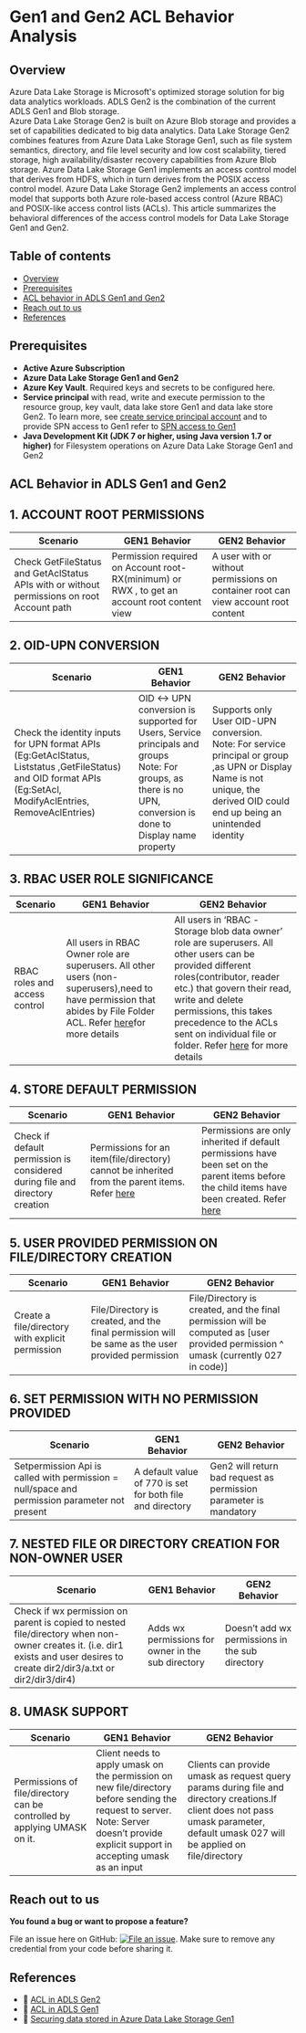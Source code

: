 Gen1 and Gen2 ACL Behavior Analysis
================================================

## Overview

Azure Data Lake Storage is Microsoft's optimized storage solution for big data analytics workloads. ADLS Gen2 is the combination of the current ADLS Gen1 and Blob storage.  
Azure Data Lake Storage Gen2 is built on Azure Blob storage and provides a set of capabilities dedicated to big data analytics. Data Lake Storage Gen2 combines features from Azure Data Lake Storage Gen1, such as file system semantics, directory, and file level security and low cost scalability, tiered storage, high availability/disaster recovery capabilities from Azure Blob storage. 
Azure Data Lake Storage Gen1 implements an access control model that derives from HDFS, which in turn derives from the POSIX access control model.
Azure Data Lake Storage Gen2 implements an access control model that supports both Azure role-based access control (Azure RBAC) and POSIX-like access control lists (ACLs).
This article summarizes the behavioral differences of the access control models for Data Lake Storage Gen1 and Gen2.

 ## Table of contents

   
 <!--ts-->
   * [Overview](#overview)
   * [Prerequisites](#prerequisites)
   * [ACL behavior in ADLS Gen1 and Gen2 ](#ACL-Behavior-in-ADLS-Gen1-and-Gen2 )
   * [Reach out to us](#reach-out-to-us)
   * [References](#references)
<!--te-->
 
## Prerequisites 

   * **Active Azure Subscription**
   * **Azure Data Lake Storage Gen1 and Gen2**
   * **Azure Key Vault**. Required keys and secrets to be configured here.
   * **Service principal** with read, write and execute permission to the resource group, key vault, data lake store Gen1 and data lake store Gen2. 
To learn more, see [create service principal account](https://docs.microsoft.com/en-us/azure/active-directory/develop/howto-create-service-principal-portal) and to provide SPN access to Gen1 refer to [SPN access to Gen1](https://docs.microsoft.com/en-us/azure/data-lake-store/data-lake-store-service-to-service-authenticate-using-active-directory)
   * **Java Development Kit (JDK 7 or higher, using Java version 1.7 or higher)** for Filesystem operations on Azure Data Lake Storage Gen1 and Gen2
   
   
## ACL Behavior in ADLS Gen1 and Gen2 

## 1.	ACCOUNT ROOT PERMISSIONS ##

Scenario  | GEN1 Behavior | GEN2 Behavior |
------------- | ------------- | --------- |
Check GetFileStatus and GetAclStatus APIs with or without permissions on root Account path  | Permission required on Account root- RX(minimum) or  RWX , to get an account root content view | A user with or without permissions on container root can view account root content
    
## 2.	OID-UPN CONVERSION  ##

Scenario  | GEN1 Behavior | GEN2 Behavior |
------------- | ------------- |-----------|
Check the identity inputs for UPN format APIs  (Eg:GetAclStatus, Liststatus ,GetFileStatus) and OID format APIs (Eg:SetAcl, ModifyAclEntries, RemoveAclEntries)   | OID <-> UPN conversion is supported for Users, Service principals and groups <br />Note: For groups, as there is no UPN, conversion is done to Display name property | Supports only User OID-UPN conversion.  <br />Note:  For service principal or group ,as UPN or Display Name is not unique, the derived OID could end up being an unintended identity  |


## 3. RBAC USER ROLE SIGNIFICANCE  ##

Scenario  | GEN1 Behavior | GEN2 Behavior |
------------- | ------------- |-----------|
RBAC roles and access control | All users in RBAC Owner role are superusers. All other users (non-superusers),need to have permission that abides by File Folder ACL. Refer [here](https://docs.microsoft.com/en-us/azure/data-lake-store/data-lake-store-access-control)for more details | All users in ‘RBAC -Storage blob data owner’ role are superusers. All other users can be provided different roles(contributor, reader etc.) that govern their read, write and delete permissions, this takes precedence to the ACLs sent on individual file or folder. Refer [here](https://docs.microsoft.com/en-us/azure/data-lake-store/data-lake-store-access-control) for more details  |


## 4.	STORE DEFAULT PERMISSION ##

Scenario  | GEN1 Behavior | GEN2 Behavior |
------------- | ------------- |-----------|
Check if default permission is considered during file and directory creation  | Permissions for an item(file/directory) cannot be inherited from the parent items. Refer [here](https://docs.microsoft.com/en-us/azure/data-lake-store/data-lake-store-access-control) | Permissions are only inherited if default permissions have been set on the parent items before the child items have been created. Refer [here](https://docs.microsoft.com/en-us/azure/storage/blobs/data-lake-storage-access-control)  | 


## 5.	USER PROVIDED PERMISSION ON FILE/DIRECTORY CREATION ##

Scenario  | GEN1 Behavior | GEN2 Behavior |
------------- | ------------- |-----------|
Create a file/directory with explicit permission | File/Directory is created, and the final permission will be same as the user provided permission  | File/Directory is created, and the final permission will be computed as [user provided permission ^ umask (currently 027 in code)]  |


## 6.	SET PERMISSION WITH NO PERMISSION PROVIDED ##

Scenario  | GEN1 Behavior | GEN2 Behavior |
------------- | ------------- |-----------|
Setpermission Api is called with permission = null/space and permission parameter not present  | A default value of 770 is set for both file and directory  | Gen2 will return bad request as permission parameter is mandatory |


## 7.	NESTED FILE OR DIRECTORY CREATION FOR NON-OWNER USER ##

Scenario  | GEN1 Behavior | GEN2 Behavior |
------------- | ------------- |-----------|
Check if wx permission on parent is copied to nested file/directory when non-owner creates it. (i.e. dir1 exists and user desires to create dir2/dir3/a.txt or dir2/dir3/dir4) | Adds wx permissions for owner in the sub directory  | Doesn’t add wx permissions in the sub directory  |
 
    

## 8.	UMASK SUPPORT ##

Scenario  | GEN1 Behavior | GEN2 Behavior |
------------- | ------------- |-----------|
Permissions of file/directory can be controlled by applying UMASK on it.  | Client needs to apply umask on the permission on new file/directory before sending the request to server. <br />Note: Server doesn’t provide explicit support in accepting umask as an input | Clients can provide umask as request query params during file and directory creations.If client does not pass umask parameter, default umask 027 will be applied on file/directory  |


## Reach out to us

**You found a bug or want to propose a feature?**

File an issue here on GitHub: [![File an issue](https://img.shields.io/badge/-Create%20Issue-6cc644.svg?logo=github&maxAge=31557600)](https://github.com/rukmani-msft/adlsgen1togen2migrationsamples/issues/new).
Make sure to remove any credential from your code before sharing it.

## References

* :link: [ACL in ADLS Gen2](https://docs.microsoft.com/en-us/azure/storage/blobs/data-lake-storage-access-control)
* :link: [ACL in ADLS Gen1](https://docs.microsoft.com/en-us/azure/data-lake-store/data-lake-store-access-control)
* :link: [Securing data stored in Azure Data Lake Storage Gen1](https://docs.microsoft.com/en-us/azure/data-lake-store/data-lake-store-secure-data)
